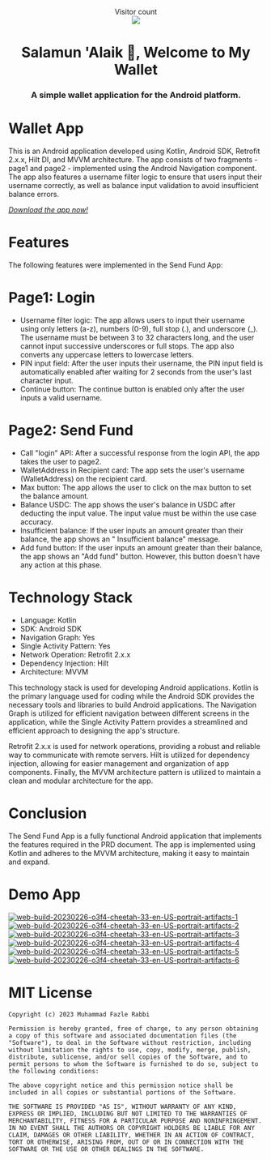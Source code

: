 <p align="center">
    Visitor count<br>
    <img src="https://profile-counter.glitch.me/fruzelee/count.svg" />
</p>

<h1 align="center">Salamun 'Alaik 👋, Welcome to My Wallet</h1>
<h3 align="center">A simple wallet application for the Android platform.</h3>

# Wallet App

This is an Android application developed using Kotlin, Android SDK, Retrofit 2.x.x, Hilt DI, and
MVVM architecture. The app consists of two fragments - page1 and page2 - implemented using the
Android Navigation component. The app also features a username filter logic to ensure that users
input their username correctly, as well as balance input validation to avoid insufficient balance
errors.

*[Download the app now!](https://github.com/fruzelee/my-wallet/releases/download/v1.0/my-wallet-v1.0.apk)*

# Features

The following features were implemented in the Send Fund App:

# Page1: Login

- Username filter logic: The app allows users to input their username using only letters (a-z),
  numbers (0-9), full stop (.), and underscore (_). The username must be between 3 to 32 characters
  long, and the user cannot input successive underscores or full stops. The app also converts any
  uppercase letters to lowercase letters.
- PIN input field: After the user inputs their username, the PIN input field is automatically
  enabled
  after waiting for 2 seconds from the user's last character input.
- Continue button: The continue button is enabled only after the user inputs a valid username.

# Page2: Send Fund

- Call "login" API: After a successful response from the login API, the app takes the user to page2.
- WalletAddress in Recipient card: The app sets the user's username (WalletAddress) on the recipient
  card.
- Max button: The app allows the user to click on the max button to set the balance amount.
- Balance USDC: The app shows the user's balance in USDC after deducting the input value. The input
  value must be within the use case accuracy.
- Insufficient balance: If the user inputs an amount greater than their balance, the app shows an "
  Insufficient balance" message.
- Add fund button: If the user inputs an amount greater than their balance, the app shows an "Add
  fund" button. However, this button doesn't have any action at this phase.

# Technology Stack

- Language: Kotlin
- SDK: Android SDK
- Navigation Graph: Yes
- Single Activity Pattern: Yes
- Network Operation: Retrofit 2.x.x
- Dependency Injection: Hilt
- Architecture: MVVM

This technology stack is used for developing Android applications. Kotlin is the primary language
used for coding while the Android SDK provides the necessary tools and libraries to build Android
applications. The Navigation Graph is utilized for efficient navigation between different screens in
the application, while the Single Activity Pattern provides a streamlined and efficient approach to
designing the app's structure.

Retrofit 2.x.x is used for network operations, providing a robust and reliable way to communicate
with remote servers. Hilt is utilized for dependency injection, allowing for easier management and
organization of app components. Finally, the MVVM architecture pattern is utilized to maintain a
clean and modular architecture for the app.

# Conclusion

The Send Fund App is a fully functional Android application that implements the features required in
the PRD document. The app is implemented using Kotlin and adheres to the MVVM architecture, making
it easy to maintain and expand.

# Demo App

<a href="https://postimg.cc/Lqbx994k" target="_blank"><img src="https://i.postimg.cc/d1qp93zf/web-build-20230226-o3f4-cheetah-33-en-US-portrait-artifacts-1.png" alt="web-build-20230226-o3f4-cheetah-33-en-US-portrait-artifacts-1"/></a> <a href="https://postimg.cc/jwnZCpCp" target="_blank"><img src="https://i.postimg.cc/ydv5pBK8/web-build-20230226-o3f4-cheetah-33-en-US-portrait-artifacts-2.png" alt="web-build-20230226-o3f4-cheetah-33-en-US-portrait-artifacts-2"/></a> <a href="https://postimg.cc/m1xV9mHt" target="_blank"><img src="https://i.postimg.cc/7hhRpcPM/web-build-20230226-o3f4-cheetah-33-en-US-portrait-artifacts-3.png" alt="web-build-20230226-o3f4-cheetah-33-en-US-portrait-artifacts-3"/></a> <a href="https://postimg.cc/y3Fjy0mn" target="_blank"><img src="https://i.postimg.cc/qqFF0Lzf/web-build-20230226-o3f4-cheetah-33-en-US-portrait-artifacts-4.png" alt="web-build-20230226-o3f4-cheetah-33-en-US-portrait-artifacts-4"/></a> <a href="https://postimg.cc/vcs3HSyK" target="_blank"><img src="https://i.postimg.cc/4NKMPrSX/web-build-20230226-o3f4-cheetah-33-en-US-portrait-artifacts-5.png" alt="web-build-20230226-o3f4-cheetah-33-en-US-portrait-artifacts-5"/></a> <a href="https://postimg.cc/PNZSHngZ" target="_blank"><img src="https://i.postimg.cc/SQ13WyVZ/web-build-20230226-o3f4-cheetah-33-en-US-portrait-artifacts-6.png" alt="web-build-20230226-o3f4-cheetah-33-en-US-portrait-artifacts-6"/></a> 

# MIT License

```
Copyright (c) 2023 Muhammad Fazle Rabbi

Permission is hereby granted, free of charge, to any person obtaining a copy of this software and associated documentation files (the "Software"), to deal in the Software without restriction, including without limitation the rights to use, copy, modify, merge, publish, distribute, sublicense, and/or sell copies of the Software, and to permit persons to whom the Software is furnished to do so, subject to the following conditions:

The above copyright notice and this permission notice shall be included in all copies or substantial portions of the Software.

THE SOFTWARE IS PROVIDED "AS IS", WITHOUT WARRANTY OF ANY KIND, EXPRESS OR IMPLIED, INCLUDING BUT NOT LIMITED TO THE WARRANTIES OF MERCHANTABILITY, FITNESS FOR A PARTICULAR PURPOSE AND NONINFRINGEMENT. IN NO EVENT SHALL THE AUTHORS OR COPYRIGHT HOLDERS BE LIABLE FOR ANY CLAIM, DAMAGES OR OTHER LIABILITY, WHETHER IN AN ACTION OF CONTRACT, TORT OR OTHERWISE, ARISING FROM, OUT OF OR IN CONNECTION WITH THE SOFTWARE OR THE USE OR OTHER DEALINGS IN THE SOFTWARE.
```

